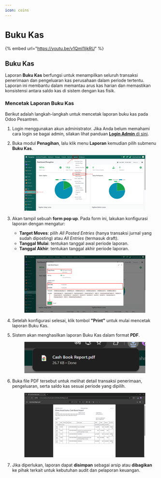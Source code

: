```yaml
---
icon: coins
---
```


# Buku Kas

{% embed url="https://youtu.be/v1QmI1ljkRU" %}

## Buku Kas

Laporan **Buku Kas** berfungsi untuk menampilkan seluruh transaksi penerimaan dan pengeluaran kas perusahaan dalam periode tertentu. Laporan ini membantu dalam memantau arus kas harian dan memastikan konsistensi antara saldo kas di sistem dengan kas fisik.

### Mencetak Laporan Buku Kas

Berikut adalah langkah-langkah untuk mencetak laporan buku kas pada Odoo Pesantren.

1. Login menggunakan akun administrator. Jika Anda belum memahami cara login se bagai admin, silakan lihat panduan [**Login Admin** di sini](../../../panduan-login/login-admin.md).
2.  Buka modul **Penagihan**, lalu klik menu **Laporan** kemudian pilih submenu **Buku Kas**.

    <figure><img src="../../../.gitbook/assets/images-767 (1).png" alt=""><figcaption></figcaption></figure>


3.  Akan tampil sebuah **form pop up**. Pada form ini, lakukan konfigurasi laporan dengan mengatur:

    * **Target Moves**: pilih _All Posted Entries_ (hanya transaksi jurnal yang sudah diposting) atau _All Entries_ (termasuk draft).
    * **Tanggal Mulai**: tentukan tanggal awal periode laporan.
    * **Tanggal Akhir**: tentukan tanggal akhir periode laporan.

    <figure><img src="../../../.gitbook/assets/images-768 (1).png" alt=""><figcaption></figcaption></figure>


4. Setelah konfigurasi selesai, klik tombol **"Print"** untuk mulai mencetak laporan Buku Kas.
5.  Sistem akan menghasilkan laporan Buku Kas dalam format **PDF**.

    <figure><img src="../../../.gitbook/assets/images-769 (1).png" alt=""><figcaption></figcaption></figure>


6.  Buka file PDF tersebut untuk melihat detail transaksi penerimaan, pengeluaran, serta saldo kas sesuai periode yang dipilih.

    <figure><img src="../../../.gitbook/assets/images-770 (1).png" alt=""><figcaption></figcaption></figure>


7. Jika diperlukan, laporan dapat **disimpan** sebagai arsip atau **dibagikan** ke pihak terkait untuk kebutuhan audit dan pelaporan keuangan.
